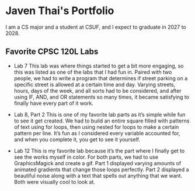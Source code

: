 # Javen Thai's Portfolio

I am a CS major and a student at CSUF, and I expect to graduate in 2027 to 2028.

## Favorite CPSC 120L Labs
* Lab 7
  This lab was where things started to get a bit more engaging, so this was listed as one of the labs that I had fun in. Paired with two people, we had to write a program that determines if street parking on a specific street is allowed at a certain time and day. Varying streets, hours, days of the week, and all sorts had to be considered, and after using IF, AND, and OR statements so many times, it became satisfying to finally have every part of it work.

* Lab 8, Part 2
  This is one of my favorite lab parts as it’s simple while fun to see it get created. We had to build an entire square filled with patterns of text using for loops, then using nested for loops to make a certain pattern per line. It’s fun as I considered every variable accounted for, and when you complete it, you get to see it yourself.

* Lab 12
  This is my favorite lab because it’s the part where I finally get to see the works myself in color. For both parts, we had to use GraphicsMagick and create a gif. Part 1 displayed varying amounts of animated gradients that change those loops perfectly. Part 2 displayed a beautiful noise along with a text that spells out anything that we want. Both were visually cool to look at.
